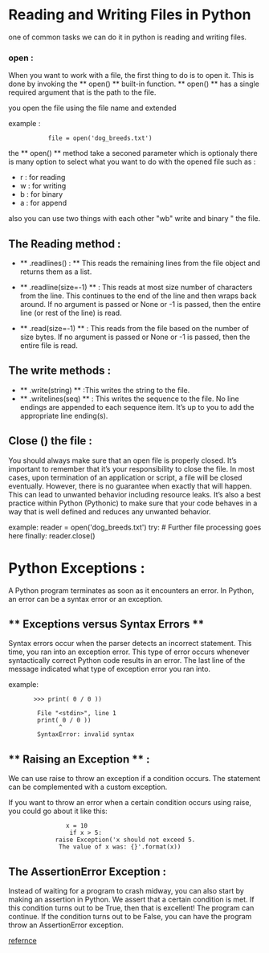 # Reading and Writing Files in Python

one of common tasks we can do it in python is reading and writing files.


### open : 
When you want to work with a file, the first thing to do is to open it. This is done by invoking the ** open() ** built-in function. ** open() ** has a single required argument that is the path to the file.


you open the file using the file name and extended 

example :

               file = open('dog_breeds.txt') 


the ** open() ** method take a seconed parameter which is optionaly there is many option to select what you want to do with the opened file such as :

* r : for reading 
* w : for writing 
* b : for binary  
* a : for append 


also you can use two things with each other "wb" write and binary " the file.

## The Reading method :

* ** .readlines() : ** This reads the remaining lines from the file object and returns them as a list.

* ** .readline(size=-1) ** : This reads at most size number of characters from the line. This continues to the end of the line and then wraps back around. If no argument is passed or None or -1 is passed, then the entire line (or rest of the line) is read.
* ** .read(size=-1) ** : This reads from the file based on the number of size bytes. If no argument is passed or None or -1 is passed, then the entire file is read.

## The write methods : 
* ** .write(string) ** :This writes the string to the file. 
* ** .writelines(seq) ** : This writes the sequence to the file. No line endings are appended to each sequence item. It’s up to you to add the appropriate line ending(s). 


## Close () the file :

You should always make sure that an open file is properly closed.
It’s important to remember that it’s your responsibility to close the file. In most cases, upon termination of an application or script, a file will be closed eventually. However, there is no guarantee when exactly that will happen. This can lead to unwanted behavior including resource leaks. It’s also a best practice within Python (Pythonic) to make sure that your code behaves in a way that is well defined and reduces any unwanted behavior.

 example:
                   reader = open('dog_breeds.txt')
                       try:
                   # Further file processing goes here
                   finally:
                    reader.close()   

               

 # Python Exceptions          : 

 A Python program terminates as soon as it encounters an error. In Python, an error can be a syntax error or an exception.

## **  Exceptions versus Syntax Errors **    

Syntax errors occur when the parser detects an incorrect statement. 
This time, you ran into an exception error. This type of error occurs whenever syntactically correct Python code results in an error. The last line of the message indicated what type of exception error you ran into.

example:

           >>> print( 0 / 0 ))
  
            File "<stdin>", line 1
            print( 0 / 0 ))
                  ^
            SyntaxError: invalid syntax




## ** Raising an Exception ** :
We can use raise to throw an exception if a condition occurs. The statement can be complemented with a custom exception.

If you want to throw an error when a certain condition occurs using raise, you could go about it like this:

                    x = 10
                     if x > 5:
                 raise Exception('x should not exceed 5. 
                  The value of x was: {}'.format(x))



## The AssertionError Exception :

Instead of waiting for a program to crash midway, you can also start by making an assertion in Python. We assert that a certain condition is met. If this condition turns out to be True, then that is excellent! The program can continue. If the condition turns out to be False, you can have the program throw an AssertionError exception.



[refernce](https://realpython.com/python-exceptions/)